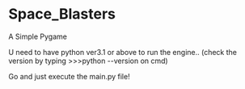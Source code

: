 # Space_Blasters
A Simple Pygame

U need to have python ver3.1 or above to run the engine..
    (check the version by typing  >>>python --version on cmd)
    
Go and just execute the main.py file!
